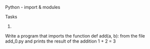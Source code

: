 Python - import & modules

Tasks

1.

Write a program that imports the function def add(a, b): from the file add_0.py and prints the result of the addition 1 + 2 = 3
